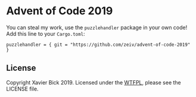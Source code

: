# Advent of Code 2019

You can steal my work, use the `puzzlehandler` package in your own code!  Add this line to your `Cargo.toml`:

```
puzzlehandler = { git = "https://github.com/zeiv/advent-of-code-2019" }
```

## License
Copyright Xavier Bick 2019.
Licensed under the [WTFPL](https://en.wikipedia.org/wiki/WTFPL), please see the LICENSE file.